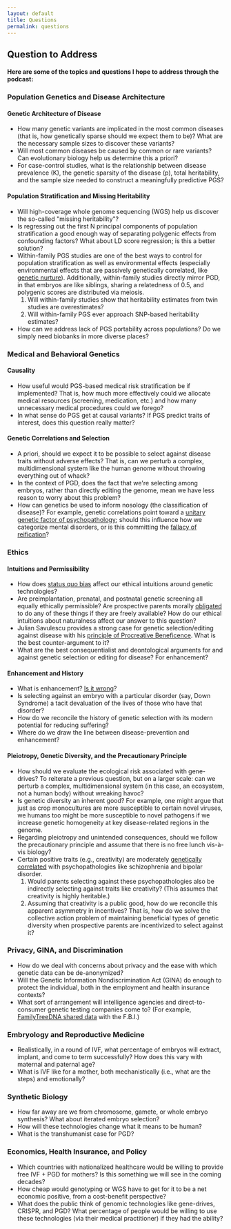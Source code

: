 ```yaml
---
layout: default
title: Questions
permalink: questions
---
```

## Question to Address
#### Here are some of the topics and questions I hope to address through the podcast:


### <a name="population_genetics"></a> Population Genetics and Disease Architecture

#### Genetic Architecture of Disease
* How many genetic variants are implicated in the most common diseases (that is, how genetically sparse should we expect them to be)? What are the necessary sample sizes to discover these variants?
* Will most common diseases be caused by common or rare variants? Can evolutionary biology help us determine this a priori?
* For case-control studies, what is the relationship between disease prevalence (K), the genetic sparsity of the disease (p), total heritability, and the sample size needed to construct a meaningfully predictive PGS?

#### Population Stratification and Missing Heritability
* Will high-coverage whole genome sequencing (WGS) help us discover the so-called "missing heritability"? 
* Is regressing out the first N principal components of population stratification a good enough way of separating polygenic effects from confounding factors? What about LD score regression; is this a better solution?
* Within-family PGS studies are one of the best ways to control for population stratification as well as environmental effects (especially environmental effects that are passively genetically correlated, like [genetic nurture](https://www.genome.gov/Multimedia/Slides/MissingHeritability2018/25_kong_iImpact_indirect_genetic_effects.pdf)). Additionally, within-family studies directly mirror PGD, in that embryos are like siblings, sharing a relatedness of 0.5, and polygenic scores are distributed via meiosis.
    1. Will within-family studies show that heritability estimates from twin studies are overestimates?
    2. Will within-family PGS ever approach SNP-based heritability estimates? 
* How can we address lack of PGS portability across populations? Do we simply need biobanks in more diverse places? 


### <a name="medical_genetics"></a>Medical and Behavioral Genetics

#### Causality
* How useful would PGS-based medical risk stratification be if implemented? That is, how much more effectively could we allocate medical resources (screening, medication, etc.) and how many unnecessary medical procedures could we forego? 
* In what sense do PGS get at causal variants? If PGS predict traits of interest, does this question really matter?

#### Genetic Correlations and Selection
* A priori, should we expect it to be possible to select against disease traits without adverse effects? That is, can we perturb a complex, multidimensional system like the human genome without throwing everything out of whack?
* In the context of PGD, does the fact that we're selecting among embryos, rather than directly editing the genome, mean we have less reason to worry about this problem?
* How can genetics be used to inform nosology (the classification of disease)? For example, genetic correlations point toward a [unitary genetic factor of psychopathology](https://www.nature.com/articles/s41398-018-0217-4.pdf); should this influence how we categorize mental disorders, or is this committing the [fallacy of reification](https://en.wikipedia.org/wiki/Reification_(fallacy))?


### <a name="ethics"></a>Ethics
#### Intuitions and Permissibility
* How does [status quo bias](https://nickbostrom.com/ethics/statusquo.pdf) affect our ethical intuitions around genetic technologies? 
* Are preimplantation, prenatal, and postnatal genetic screening all equally ethically permissible? Are prospective parents morally [obligated](https://jme.bmj.com/content/41/2/175) to do any of these things if they are freely available? How do our ethical intuitions about naturalness affect our answer to this question?
* Julian Savulescu provides a strong case for genetic selection/editing against disease with his [principle of Procreative Beneficence](https://www.ncbi.nlm.nih.gov/pubmed/12058767). What is the best counter-argument to it?
* What are the best consequentialist and deontological arguments for and against genetic selection or editing for disease? For enhancement?

#### Enhancement and History
* What is enhancement? [Is it wrong](https://www.theatlantic.com/magazine/archive/2004/04/the-case-against-perfection/302927/)? 
* Is selecting against an embryo with a particular disorder (say, Down Syndrome) a tacit devaluation of the lives of those who have that disorder?
* How do we reconcile the history of genetic selection with its modern potential for reducing suffering?
* Where do we draw the line between disease-prevention and enhancement?


#### Pleiotropy, Genetic Diversity, and the Precautionary Principle
* How should we evaluate the ecological risk associated with gene-drives? To reiterate a previous question, but on a larger scale: can we perturb a complex, multidimensional system (in this case, an ecosystem, not a human body) without wreaking havoc? 
* Is genetic diversity an inherent good? For example, one might argue that just as crop monocultures are more susceptible to certain novel viruses, we humans too might be more susceptible to novel pathogens if we increase genetic homogeneity at key disease-related regions in the genome.
* Regarding pleiotropy and unintended consequences, should we follow the precautionary principle and assume that there is no free lunch vis-à-vis biology?
* Certain positive traits (e.g., creativity) are moderately [genetically correlated](https://www.ncbi.nlm.nih.gov/pmc/articles/PMC4590283/) with psychopathologies like schizophrenia and bipolar disorder. 
    1. Would parents selecting against these psychopathologies also be indirectly selecting against traits like creativity? (This assumes that creativity is highly heritable.)
    2. Assuming that creativity is a public good, how do we reconcile this apparent asymmetry in incentives? That is, how do we solve the collective action problem of maintaining beneficial types of genetic diversity when prospective parents are incentivized to select against it?

### <a name="privacy"></a>Privacy, GINA, and Discrimination
* How do we deal with concerns about privacy and the ease with which genetic data can be de-anonymized? 
* Will the Genetic Information Nondiscrimination Act (GINA) do enough to protect the individual, both in the employment and health insurance contexts?
* What sort of arrangement will intelligence agencies and direct-to-consumer genetic testing companies come to? (For example, [FamilyTreeDNA shared data](https://www.nytimes.com/2019/02/04/business/family-tree-dna-fbi.html) with the F.B.I.)

### <a name="embryology"></a>Embryology and Reproductive Medicine
* Realistically, in a round of IVF, what percentage of embryos will extract, implant, and come to term successfully? How does this vary with maternal and paternal age?
* What is IVF like for a mother, both mechanistically (i.e., what are the steps) and emotionally? 

### <a name="synthetic_bio"></a>Synthetic Biology
* How far away are we from chromosome, gamete, or whole embryo synthesis? What about iterated embryo selection?
* How will these technologies change what it means to be human?
* What is the transhumanist case for PGD?

### <a name="economics"></a>Economics, Health Insurance, and Policy
* Which countries with nationalized healthcare would be willing to provide free IVF + PGD for mothers? Is this something we will see in the coming decades? 
* How cheap would genotyping or WGS have to get for it to be a net economic positive, from a cost-benefit perspective?
* What does the public think of genomic technologies like gene-drives, CRISPR, and PGD? What percentage of people would be willing to use these technologies (via their medical practitioner) if they had the ability?


		
